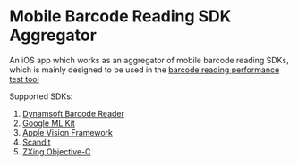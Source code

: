 # Mobile Barcode Reading SDK Aggregator

An iOS app which works as an aggregator of mobile barcode reading SDKs, which is mainly designed to be used in the [barcode reading performance test tool](https://github.com/xulihang/Barcode-Reading-Performance-Test)

Supported SDKs:

1. [Dynamsoft Barcode Reader](https://www.dynamsoft.com/barcode-reader/overview/)
2. [Google ML Kit](https://developers.google.com/ml-kit/)
3. [Apple Vision Framework](https://developer.apple.com/documentation/vision)
4. [Scandit](https://docs.scandit.com/data-capture-sdk/ios/index.html)
5. [ZXing Objective-C](https://github.com/zxingify/zxingify-objc)